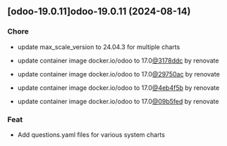 

## [odoo-19.0.11]odoo-19.0.11 (2024-08-14)

### Chore



- update max_scale_version to 24.04.3 for multiple charts

- update container image docker.io/odoo to 17.0[@3178ddc](https://github.com/3178ddc) by renovate

- update container image docker.io/odoo to 17.0[@29750ac](https://github.com/29750ac) by renovate

- update container image docker.io/odoo to 17.0[@4eb4f5b](https://github.com/4eb4f5b) by renovate

- update container image docker.io/odoo to 17.0[@09b5fed](https://github.com/09b5fed) by renovate

### Feat



- Add questions.yaml files for various system charts